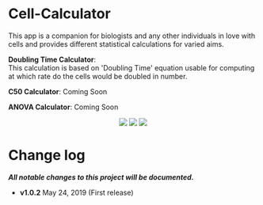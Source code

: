 # Cell-Calculator  
This app is a companion for biologists and any other individuals in love with cells and provides different statistical calculations for varied aims.

**Doubling Time Calculator**:  
This calculation is based on 'Doubling Time' equation usable for computing at which rate do the cells would be doubled in number.  

**C50 Calculator**: Coming Soon  

**ANOVA Calculator**: Coming Soon   

<p align="center">
  <img src="https://lh3.googleusercontent.com/yJBxfGeJKejDJk6GjjO9c5ujZ-GTice2B56A-MeiYnXrPJ2MI3sJzRZBTioARNrH_wM=w720-h310" />
  <img src="https://lh3.googleusercontent.com/aBocS4Mftf5lAes107vHR4S68L__7tye4uzNwY3sz5k53d8uxUndHu8fTq3xqFDGGyo=w720-h310" /> 
  <img src="https://lh3.googleusercontent.com/4oRgHOZZ9gPQ25kiVNKU4uYoPXtydhdB2pwvBopz9fGS_zS3W7qCVPGVDpJBbtL9Ddo=w720-h310"  /> 
</p>

# Change log
***All notable changes to this project will be documented.***    

- **v1.0.2** May 24, 2019 (First release)

